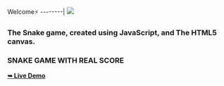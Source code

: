 Welcome⚡
--------|
![](https://media.tenor.com/iVCiM9W7cvYAAAAd/welcome.gif)

### The Snake game, created using JavaScript, and The HTML5 canvas.

### SNAKE GAME WITH REAL SCORE

<a href="https://u7p4l-in.github.io/TIC-TAC-TOE/"><strong>➥ Live Demo</strong></a>




